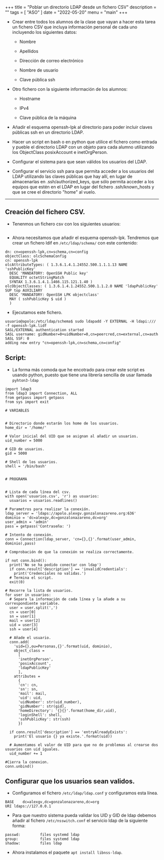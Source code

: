 +++
title = "Poblar un directorio LDAP desde un fichero CSV"
description = ""
tags = [
    "ASO"
]
date = "2022-05-20"
menu = "main"
+++

* Crear entre todos los alumnos de la clase que vayan a hacer esta tarea un fichero CSV que incluya información personal de cada uno incluyendo los siguientes datos:

  * Nombre

  * Apellidos

  * Dirección de correo electrónico

  * Nombre de usuario

  * Clave pública ssh

* Otro fichero con la siguiente información de los alumnos:

  * Hostname

  * IPv4

  * Clave pública de la máquina

* Añadir el esquema openssh-lpk al directorio para poder incluir claves públicas ssh en un directorio LDAP.

* Hacer un script en bash o en python que utilice el fichero como entrada y pueble el directorio LDAP con un objeto para cada alumno utilizando los ObjectClass posixAccount e inetOrgPerson.

* Configurar el sistema para que sean válidos los usuarios del LDAP.

* Configurar el servicio ssh para que permita acceder a los usuarios del LDAP utilizando las claves públicas que hay allí, en lugar de almacenarlas en .ssh/authorized_keys, que sólo permita acceder a los equipos que estén en el LDAP en lugar del fichero .ssh/known_hosts y que se cree el directorio "home" al vuelo.

--------------------

## Creación del fichero CSV.

* Tenenmos un fichero csv con los siguientes usuarios:

~~~

~~~

* Ahora necesitamos que añadir el esquema openssh-lpk. Tendremos que crear un fichero ldif en `/etc/ldap/schema/` con este contenido:

~~~
dn: cn=openssh-lpk,cn=schema,cn=config
objectClass: olcSchemaConfig
cn: openssh-lpk
olcAttributeTypes: ( 1.3.6.1.4.1.24552.500.1.1.1.13 NAME 'sshPublicKey'
  DESC 'MANDATORY: OpenSSH Public key'
  EQUALITY octetStringMatch
  SYNTAX 1.3.6.1.4.1.1466.115.121.1.40 )
olcObjectClasses: ( 1.3.6.1.4.1.24552.500.1.1.2.0 NAME 'ldapPublicKey' SUP top AUXILIARY
  DESC 'MANDATORY: OpenSSH LPK objectclass'
  MAY ( sshPublicKey $ uid )
  )
~~~

* Ejecutamos este fichero.

~~~
usuario@apolo:/etc/ldap/schema$ sudo ldapadd -Y EXTERNAL -H ldapi:/// -f openssh-lpk.lidf 
SASL/EXTERNAL authentication started
SASL username: gidNumber=0+uidNumber=0,cn=peercred,cn=external,cn=auth
SASL SSF: 0
adding new entry "cn=openssh-lpk,cn=schema,cn=config"
~~~

## Script:

* La forma más comoda que he encotrado para crear este script es usando python, puesto que tiene una librería sencilla de usar llamada `pyhton3-ldap`

~~~
import ldap3
from ldap3 import Connection, ALL
from getpass import getpass
from sys import exit

# VARIABLES


# Directorio donde estarán los home de los usuarios.
home_dir = '/home/'

# Valor inicial del UID que se asignan al añadir un usuarios.
uid_number = 5000

# GID de usuarios.
gid = 5000

# Shell de los usuarios.
shell = '/bin/bash'


# PROGRAMA


# Lista de cada línea del csv.
with open('usuarios.csv', 'r') as usuarios:
  usuarios = usuarios.readlines()

# Parametros para realizar la conexión.
ldap_server = 'ldaps://apolo.alexgv.gonzalonazareno.org:636'
dominio = 'dc=alexgv,dc=gonzalonazareno,dc=org'
user_admin = 'admin' 
pass = getpass('Contraseña: ')

# Intento de conexión.
conn = Connection(ldap_server, 'cn={},{}'.format(user_admin, dominio),pass)

# Comprobación de que la conexión se realiza correctamente.

if not conn.bind():
  print('No se ha podido conectar con ldap') 
  if conn.result['description'] == 'invalidCredentials':
    print('Credenciales no validas.')
  # Termina el script.
  exit(0)

# Recorre la lista de usuarios.
for user in usuarios:
  # Separa la información de cada línea y la añade a su correspondiente variable.
  user = user.split(',')
  cn = user[0]
  sn = user[1]
  mail = user[2]
  uid = user[3]
  ssh = user[4]

  # Añade el usuario.
  conn.add(
    'uid={},ou=Personas,{}'.format(uid, dominio),
    object_class = 
      [
      'inetOrgPerson',
      'posixAccount', 
      'ldapPublicKey'
      ],
    attributes =
      {
      'cn': cn,
      'sn': sn,
      'mail': mail,
      'uid': uid,
      'uidNumber': str(uid_number),
      'gidNumber': str(gid),
      'homeDirectory': '{}{}'.format(home_dir,uid),
      'loginShell': shell,
      'sshPublicKey': str(ssh)
      })

  if conn.result['description'] == 'entryAlreadyExists':
    print('El usuario {} ya existe.'.format(uid))

  # Aumentamos el valor de UID para que no de problemas al crearse dos usuarios con uid iguales.
  uid_number += 1

#Cierra la conexion.
conn.unbind()
~~~

## Configurar que los usuarios sean validos.

* Configuramos el fichero `/etc/ldap/ldap.conf` y configuramos esta línea.

~~~
BASE    dc=alexgv,dc=gonzalonazareno,dc=org
URI ldaps://127.0.0.1
~~~

* Para que nuestro sistema pueda validar los UID y GID de ldap debemos añadir al fichero `/etc/nsswitch.conf` el servicio ldap de la siguiente forma:

~~~
passwd:         files systemd ldap
group:          files systemd ldap
shadow:         files ldap
~~~

* Ahora instalamos el paquete `apt install libnss-ldap`.